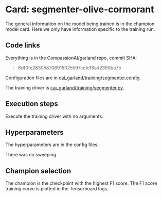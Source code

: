 # Card: segmenter-olive-cormorant

The general information on the model being trained is in the champion model card. Here we only have information specific to the training run.

## Code links

Everything is in the CompassionAI/garland repo, commit SHA:

> 6df0fe283058706915025597ccfe18ad2390ba75

Configuration files are in [cai_garland/training/segmenter.config](https://github.com/CompassionAI/garland/blob/main/cai_garland/training/segmenter.config/config.yaml).

The training driver is [cai_garland/training/segmenter.py](https://github.com/CompassionAI/garland/blob/main/cai_garland/training/segmenter.py).

## Execution steps

Execute the training driver with no arguments.

## Hyperparameters

The hyperparameters are in the config files.

There was no sweeping.

## Champion selection

The champion is the checkpoint with the highest F1 score. The F1 score training curve is plotted in the Tensorboard logs.

